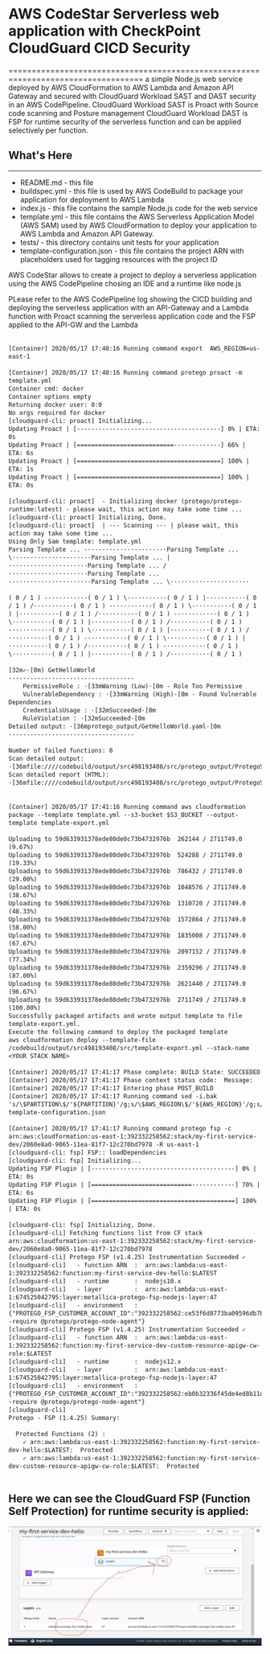 # AWS CodeStar Serverless web application with CheckPoint CloudGuard CICD Security
===================================================================================
a simple Node.js web service deployed by AWS CloudFormation to AWS Lambda and Amazon API Gateway and secured with CloudGuard Workload SAST and DAST security in an AWS CodePipeline.
CloudGuard Workload SAST is Proact with Source code scanning and Posture management 
CloudGuard Workload DAST is FSP for runtime security of the serverless function and can be applied selectively per function.

## What's Here
----------------


* README.md - this file
* buildspec.yml - this file is used by AWS CodeBuild to package your
  application for deployment to AWS Lambda
* index.js - this file contains the sample Node.js code for the web service
* template.yml - this file contains the AWS Serverless Application Model (AWS SAM) used
  by AWS CloudFormation to deploy your application to AWS Lambda and Amazon API
  Gateway.
* tests/ - this directory contains unit tests for your application
* template-configuration.json - this file contains the project ARN with placeholders used for tagging resources with the project ID

AWS CodeStar allows to create a project to deploy a serverless application using the AWS CodePipeline chosing an IDE and a runtime like node.js

PLease refer to the AWS CodePipeline log showing the CICD building and deploying the serverless application with an API-Gateway and a Lambda function with Proact scanning the serverless application code and the FSP applied to the API-GW and the Lambda

```

[Container] 2020/05/17 17:40:16 Running command export  AWS_REGION=us-east-1

[Container] 2020/05/17 17:40:16 Running command protego proact -m template.yml 
Container cmd: docker
Container options empty
Returning docker user: 0:0
No args required for docker
[cloudguard-cli: proact] Initializing... 
Updating Proact | [----------------------------------------] 0% | ETA: 0s
Updating Proact | [===========================-------------] 66% | ETA: 6s
Updating Proact | [========================================] 100% | ETA: 1s
Updating Proact | [========================================] 100% | ETA: 0s

[cloudguard-cli: proact]  - Initializing docker (protego/protego-runtime:latest) - please wait, this action may take some time ... 
[cloudguard-cli: proact] Initializing, Done. 
[cloudguard-cli: proact]  | --- Scanning --- | please wait, this action may take some time ... 
Using Only Sam template: template.yml
Parsing Template ... -······················Parsing Template ... \······················Parsing Template ... |······················Parsing Template ... /······················Parsing Template ... -······················Parsing Template ... \······················

( 0 / 1 ) -···········( 0 / 1 ) \···········( 0 / 1 ) |···········( 0 / 1 ) /···········( 0 / 1 ) -···········( 0 / 1 ) \···········( 0 / 1 ) |···········( 0 / 1 ) /···········( 0 / 1 ) -···········( 0 / 1 ) \···········( 0 / 1 ) |···········( 0 / 1 ) /···········( 0 / 1 ) -···········( 0 / 1 ) \···········( 0 / 1 ) |···········( 0 / 1 ) /···········( 0 / 1 ) -···········( 0 / 1 ) \···········( 0 / 1 ) |···········( 0 / 1 ) /···········( 0 / 1 ) -···········( 0 / 1 ) \···········( 0 / 1 ) |···········( 0 / 1 ) /···········( 0 / 1 ) 

[32m✓·[0m) GetHelloWorld
-----------------------------------
    PermissiveRole : ·[33mWarning (Low)·[0m - Role Too Permissive
    VulnerableDependency : ·[33mWarning (High)·[0m - Found Vulnerable Dependencies
    CredentialsUsage : ·[32mSucceeded·[0m
    RuleViolation : ·[32mSucceeded·[0m
Detailed output: ·[36mprotego_output/GetHelloWorld.yaml·[0m
-----------------------------------

Number of failed functions: 0
Scan detailed output: ·[36mfile:////codebuild/output/src498193408/src/protego_output/ProtegoScanResults.yaml·[0m
Scan detailed report (HTML): ·[36mfile:////codebuild/output/src498193408/src/protego_output/ProtegoScanReport.html·[0m


[Container] 2020/05/17 17:41:16 Running command aws cloudformation package --template template.yml --s3-bucket $S3_BUCKET --output-template template-export.yml

Uploading to 59d633931378ede80de0c73b4732976b  262144 / 2711749.0  (9.67%)
Uploading to 59d633931378ede80de0c73b4732976b  524288 / 2711749.0  (19.33%)
Uploading to 59d633931378ede80de0c73b4732976b  786432 / 2711749.0  (29.00%)
Uploading to 59d633931378ede80de0c73b4732976b  1048576 / 2711749.0  (38.67%)
Uploading to 59d633931378ede80de0c73b4732976b  1310720 / 2711749.0  (48.33%)
Uploading to 59d633931378ede80de0c73b4732976b  1572864 / 2711749.0  (58.00%)
Uploading to 59d633931378ede80de0c73b4732976b  1835008 / 2711749.0  (67.67%)
Uploading to 59d633931378ede80de0c73b4732976b  2097152 / 2711749.0  (77.34%)
Uploading to 59d633931378ede80de0c73b4732976b  2359296 / 2711749.0  (87.00%)
Uploading to 59d633931378ede80de0c73b4732976b  2621440 / 2711749.0  (96.67%)
Uploading to 59d633931378ede80de0c73b4732976b  2711749 / 2711749.0  (100.00%)
Successfully packaged artifacts and wrote output template to file template-export.yml.
Execute the following command to deploy the packaged template
aws cloudformation deploy --template-file /codebuild/output/src498193408/src/template-export.yml --stack-name <YOUR STACK NAME>

[Container] 2020/05/17 17:41:17 Phase complete: BUILD State: SUCCEEDED
[Container] 2020/05/17 17:41:17 Phase context status code:  Message: 
[Container] 2020/05/17 17:41:17 Entering phase POST_BUILD
[Container] 2020/05/17 17:41:17 Running command sed -i.bak 's/\$PARTITION\$/'${PARTITION}'/g;s/\$AWS_REGION\$/'${AWS_REGION}'/g;s/\$ACCOUNT_ID\$/'${ACCOUNT_ID}'/g;s/\$PROJECT_ID\$/'${PROJECT_ID}'/g' template-configuration.json

[Container] 2020/05/17 17:41:17 Running command protego fsp -c arn:aws:cloudformation:us-east-1:392332258562:stack/my-first-service-dev/2060e8a0-9065-11ea-81f7-12c270bd7978 -R us-east-1
[cloudguard-cli: fsp] FSP:: loadDependencies 
[cloudguard-cli: fsp] Initializing... 
Updating FSP Plugin | [----------------------------------------] 0% | ETA: 0s
Updating FSP Plugin | [============================------------] 70% | ETA: 6s
Updating FSP Plugin | [========================================] 100% | ETA: 0s

[cloudguard-cli: fsp] Initializing, Done. 
[cloudguard-cli] Fetching functions list from CF stack arn:aws:cloudformation:us-east-1:392332258562:stack/my-first-service-dev/2060e8a0-9065-11ea-81f7-12c270bd7978
[cloudguard-cli] Protego FSP (v1.4.25) Instrumentation Succeeded ✓ 
[cloudguard-cli]   - function ARN  :  arn:aws:lambda:us-east-1:392332258562:function:my-first-service-dev-hello:$LATEST
[cloudguard-cli]   - runtime       :  nodejs10.x
[cloudguard-cli]   - layer         :  arn:aws:lambda:us-east-1:674525042795:layer:metallica-protego-fsp-nodejs-layer:47
[cloudguard-cli]   - environment   :  {"PROTEGO_FSP_CUSTOMER_ACCOUNT_ID":"392332258562:ce53f6d8773ba09596db7bb4484f63e4","NODE_OPTIONS":"--require @protego/protego-node-agent"}
[cloudguard-cli] Protego FSP (v1.4.25) Instrumentation Succeeded ✓ 
[cloudguard-cli]   - function ARN  :  arn:aws:lambda:us-east-1:392332258562:function:my-first-service-dev-custom-resource-apigw-cw-role:$LATEST
[cloudguard-cli]   - runtime       :  nodejs12.x
[cloudguard-cli]   - layer         :  arn:aws:lambda:us-east-1:674525042795:layer:metallica-protego-fsp-nodejs-layer:47
[cloudguard-cli]   - environment   :  {"PROTEGO_FSP_CUSTOMER_ACCOUNT_ID":"392332258562:eb0b32336f45de4ed8b11d7ab2d34308","NODE_OPTIONS":"--require @protego/protego-node-agent"}
[cloudguard-cli] 
Protego - FSP (1.4.25) Summary:

  Protected Functions (2) :
    ✓ arn:aws:lambda:us-east-1:392332258562:function:my-first-service-dev-hello:$LATEST:  Protected 
    ✓ arn:aws:lambda:us-east-1:392332258562:function:my-first-service-dev-custom-resource-apigw-cw-role:$LATEST:  Protected 
 
```

## Here we can see the CloudGuard FSP (Function Self Protection) for runtime security is applied:

  ![header image](cdw.jpg)
  
